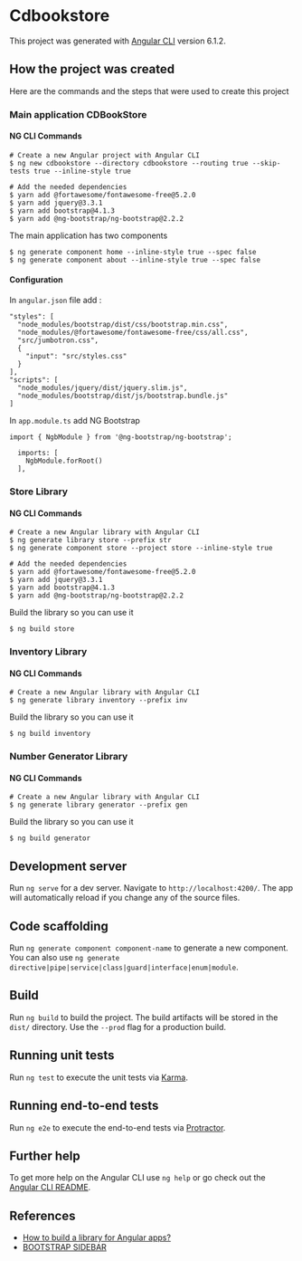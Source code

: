 # Cdbookstore

This project was generated with [Angular CLI](https://github.com/angular/angular-cli) version 6.1.2.

## How the project was created

Here are the commands and the steps that were used to create this project 

### Main application CDBookStore

#### NG CLI Commands

```
# Create a new Angular project with Angular CLI
$ ng new cdbookstore --directory cdbookstore --routing true --skip-tests true --inline-style true

# Add the needed dependencies
$ yarn add @fortawesome/fontawesome-free@5.2.0
$ yarn add jquery@3.3.1
$ yarn add bootstrap@4.1.3
$ yarn add @ng-bootstrap/ng-bootstrap@2.2.2
```

The main application has two components

```
$ ng generate component home --inline-style true --spec false
$ ng generate component about --inline-style true --spec false
```

#### Configuration

In `angular.json` file add :

```
"styles": [
  "node_modules/bootstrap/dist/css/bootstrap.min.css",
  "node_modules/@fortawesome/fontawesome-free/css/all.css",
  "src/jumbotron.css",
  {
    "input": "src/styles.css"
  }
],
"scripts": [
  "node_modules/jquery/dist/jquery.slim.js",
  "node_modules/bootstrap/dist/js/bootstrap.bundle.js"
]
```

In `app.module.ts` add NG Bootstrap

```
import { NgbModule } from '@ng-bootstrap/ng-bootstrap';

  imports: [
    NgbModule.forRoot()
  ],
```


### Store Library

#### NG CLI Commands

```
# Create a new Angular library with Angular CLI
$ ng generate library store --prefix str
$ ng generate component store --project store --inline-style true

# Add the needed dependencies
$ yarn add @fortawesome/fontawesome-free@5.2.0
$ yarn add jquery@3.3.1
$ yarn add bootstrap@4.1.3
$ yarn add @ng-bootstrap/ng-bootstrap@2.2.2
```

Build the library so you can use it

```
$ ng build store
```

### Inventory Library

#### NG CLI Commands

```
# Create a new Angular library with Angular CLI
$ ng generate library inventory --prefix inv
```

Build the library so you can use it

```
$ ng build inventory
```

### Number Generator Library

#### NG CLI Commands

```
# Create a new Angular library with Angular CLI
$ ng generate library generator --prefix gen
```

Build the library so you can use it

```
$ ng build generator
```

## Development server

Run `ng serve` for a dev server. Navigate to `http://localhost:4200/`. The app will automatically reload if you change any of the source files.

## Code scaffolding

Run `ng generate component component-name` to generate a new component. You can also use `ng generate directive|pipe|service|class|guard|interface|enum|module`.

## Build

Run `ng build` to build the project. The build artifacts will be stored in the `dist/` directory. Use the `--prod` flag for a production build.

## Running unit tests

Run `ng test` to execute the unit tests via [Karma](https://karma-runner.github.io).

## Running end-to-end tests

Run `ng e2e` to execute the end-to-end tests via [Protractor](http://www.protractortest.org/).

## Further help

To get more help on the Angular CLI use `ng help` or go check out the [Angular CLI README](https://github.com/angular/angular-cli/blob/master/README.md).

## References

* [How to build a library for Angular apps?](https://medium.com/@tomsu/how-to-build-a-library-for-angular-apps-4f9b38b0ed11)
* [BOOTSTRAP SIDEBAR](https://bootstrapious.com/p/bootstrap-sidebar)
